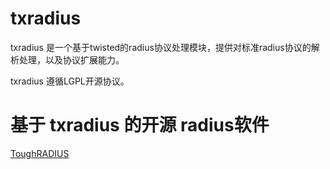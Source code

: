 # txradius

txradius 是一个基于twisted的radius协议处理模块，提供对标准radius协议的解析处理，以及协议扩展能力。

txradius 遵循LGPL开源协议。

# 基于 txradius 的开源 radius软件

[ToughRADIUS](https://github.com/talkincode/ToughRADIUS)


